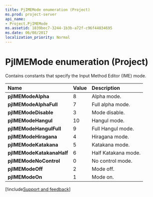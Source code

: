 ```yaml
---
title: PjIMEMode enumeration (Project)
ms.prod: project-server
api_name:
- Project.PjIMEMode
ms.assetid: 1839bec7-3244-1b3b-a72f-c96f44034695
ms.date: 06/08/2017
localization_priority: Normal
---
```



# PjIMEMode enumeration (Project)

Contains constants that specify the Input Method Editor (IME) mode.



|Name|Value|Description|
|:-----|:-----|:-----|
|**pjIMEModeAlpha**|8|Alpha mode.|
|**pjIMEModeAlphaFull**|7|Full alpha mode.|
|**pjIMEModeDisable**|3|Mode disable.|
|**pjIMEModeHangul**|10|Hangul mode.|
|**pjIMEModeHangulFull**|9|Full Hangul mode.|
|**pjIMEModeHiragana**|4|Hiragana mode.|
|**pjIMEModeKatakana**|5|Katakana mode.|
|**pjIMEModeKatakanaHalf**|6|Half Katakana mode.|
|**pjIMEModeNoControl**|0|No control mode.|
|**pjIMEModeOff**|2|Mode off.|
|**pjIMEModeOn**|1|Mode on.|

[!include[Support and feedback](~/includes/feedback-boilerplate.md)]